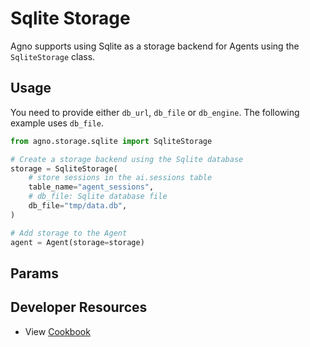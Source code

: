 # Sqlite Storage

Agno supports using Sqlite as a storage backend for Agents using the `SqliteStorage` class.

## Usage

You need to provide either `db_url`, `db_file` or `db_engine`. The following example uses `db_file`.

```python sqlite_storage_for_agent.py
from agno.storage.sqlite import SqliteStorage

# Create a storage backend using the Sqlite database
storage = SqliteStorage(
    # store sessions in the ai.sessions table
    table_name="agent_sessions",
    # db_file: Sqlite database file
    db_file="tmp/data.db",
)

# Add storage to the Agent
agent = Agent(storage=storage)
```

## Params

<Snippet file="storage-sqlite-params.mdx" />

## Developer Resources

* View [Cookbook](https://github.com/agno-agi/agno/blob/main/cookbook/storage/sqllite_storage/sqlite_storage_for_agent.py)
